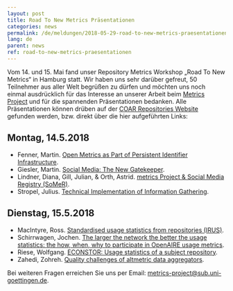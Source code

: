 ```yaml
---
layout: post
title: Road To New Metrics Präsentationen
categories: news
permalink: /de/meldungen/2018-05-29-road-to-new-metrics-praesentationen
lang: de
parent: news
ref: road-to-new-metrics-praesentationen
---
```

<!-- Start editing content here-->
Vom 14. und 15. Mai fand unser Repository Metrics Workshop „Road To New Metrics“ in Hamburg statt. Wir haben uns sehr darüber gefreut, 50 Teilnehmer aus aller Welt begrüßen zu dürfen und möchten uns noch einmal ausdrücklich für das Interesse an unserer Arbeit beim [Metrics Project](https://metrics-project.net/index.html) und für die spannenden Präsentationen bedanken. Alle Präsentationen können drüben auf der [COAR Repositories Website](https://www.coar-repositories.org/community/coar-annual-meeting-2018/programme/) gefunden werden, bzw. direkt über die hier aufgeführten Links:

## Montag, 14.5.2018
- Fenner, Martin. [Open Metrics as Part of Persistent Identifier Infrastructure](http://doi.org/10.5281/zenodo.1250026).
- Giesler, Martin. [Social Media: The New Gatekeeper](http://doi.org/10.5281/zenodo.1250028).
- Lindner, Diana, Gill, Julian, & Orth, Astrid. [metrics Project & Social Media Registry (SoMeR)](http://doi.org/10.5281/zenodo.1250032).
- Stropel, Julius. [Technical Implementation of Information Gathering](http://doi.org/10.5281/zenodo.1250034).

## Dienstag, 15.5.2018
- MacIntyre, Ross. [Standardised usage statistics from repositories (IRUS)](http://doi.org/10.5281/zenodo.1250036).
- Schirrwagen, Jochen. [The larger the network the better the usage statistics: the how, when, why to participate in OpenAIRE usage metrics](http://doi.org/10.5281/zenodo.1250038).
- Riese, Wolfgang. [ECONSTOR: Usage statistics of a subject repository](http://doi.org/10.5281/zenodo.1250040).
- Zahedi, Zohreh. [Quality challenges of altmetric data aggregators](http://doi.org/10.5281/zenodo.1250042).

Bei weiteren Fragen erreichen Sie uns per Email: metrics-project@sub.uni-goettingen.de.
